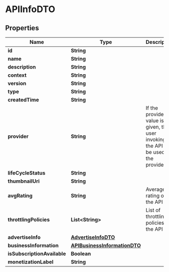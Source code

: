 

# APIInfoDTO

## Properties

Name | Type | Description | Notes
------------ | ------------- | ------------- | -------------
**id** | **String** |  |  [optional]
**name** | **String** |  |  [optional]
**description** | **String** |  |  [optional]
**context** | **String** |  |  [optional]
**version** | **String** |  |  [optional]
**type** | **String** |  |  [optional]
**createdTime** | **String** |  |  [optional]
**provider** | **String** | If the provider value is not given, the user invoking the API will be used as the provider.  |  [optional]
**lifeCycleStatus** | **String** |  |  [optional]
**thumbnailUri** | **String** |  |  [optional]
**avgRating** | **String** | Average rating of the API |  [optional]
**throttlingPolicies** | **List&lt;String&gt;** | List of throttling policies of the API |  [optional]
**advertiseInfo** | [**AdvertiseInfoDTO**](AdvertiseInfoDTO.md) |  |  [optional]
**businessInformation** | [**APIBusinessInformationDTO**](APIBusinessInformationDTO.md) |  |  [optional]
**isSubscriptionAvailable** | **Boolean** |  |  [optional]
**monetizationLabel** | **String** |  |  [optional]




